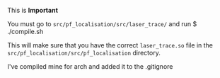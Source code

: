 This is **Important** 

You must go to `src/pf_localisation/src/laser_trace/`  and run 
	$ ./compile.sh

This will make sure that you have the correct `laser_trace.so` file in the `src/pf_localisation/src/pf_localisation` directory.

I've compiled mine for arch and added it to the .gitignore
